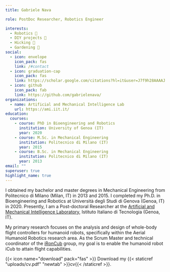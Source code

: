 ```yaml
---
title: Gabriele Nava

role: PostDoc Researcher, Robotics Engineer

interests:
  - Robotics 🤖
  - DIY projects 🔨
  - Hicking 🚵
  - Gardening 🌱
social:
  - icon: envelope
    icon_pack: fas
    link: /#contact
  - icon: graduation-cap
    icon_pack: fas
    link: https://scholar.google.com/citations?hl=it&user=J7f9h28AAAAJ
  - icon: github
    icon_pack: fab
    link: https://github.com/gabrielenava/
organizations:
  - name: Artificial and Mechanical Intelligence Lab
    url: https://ami.iit.it/
education:
  courses:
    - course: PhD in Bioengineering and Robotics
      institution: University of Genoa (IT)
      year: 2020
    - course: M.Sc. in Mechanical Engineering
      institution: Politecnico di Milano (IT)
      year: 2015
    - course: B.Sc. in Mechanical Engineering
      institution: Politecnico di Milano (IT)
      year: 2013
email: ""
superuser: true
highlight_name: true
---
```


I obtained my bachelor and master degrees in Mechanical Engineering from Politecnico di Milano (Milan, IT) in 2013 and 2015. I completed my Ph.D. in Bioengineering and Robotics at Università degli Studi di Genova (Genoa, IT) in 2020. Presently, I am a Post-doctoral Researcher at the [Artificial and Mechanical Intelligence Laboratory](https://ami.iit.it/it/), Istituto Italiano di Tecnologia (Genoa, IT).

My primary research focuses on the analysis and design of whole-body flight controllers for humanoid robots, specifically within the Aerial Humanoid Robotics research area. As the Scrum Master and technical coordinator of the [iRonCub](https://ami.iit.it/it/aerial-humanoid-robotics) group, my goal is to enable the humanoid robot iCub to attain flight capabilities.

{{< icon name="download" pack="fas" >}} Download my {{< staticref "uploads/cv.pdf" "newtab" >}}cv{{< /staticref >}}.
